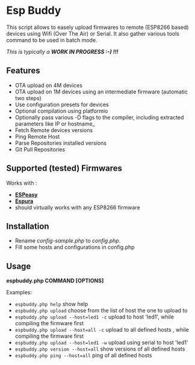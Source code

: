 # Esp Buddy 

This script allows to easely upload firmwares to remote (ESP8266 based) devices using Wifi (Over The Air) or Serial. 
It also gather various tools command to be used in batch mode.

_This is typically a **WORK IN PROGRESS :-) !!!**_


## Features
 - OTA upload on 4M devices
 - OTA upload on 1M devices using an intermediate firmware (automatic two steps)
 - Use configuration presets for devices
 - Optional compilation using platformio
 - Optionally pass various -D flags to the compiler, including extracted parameters like IP or hostname_
 - Fetch Remote devices versions
 - Ping Remote Host
 - Parse Repositories installed versions
 - Git Pull Repositories
 
## Supported (tested) Firmwares
Works with :
- [**ESPeasy**](https://github.com/letscontrolit/ESPEasy/)
- [**Espura**](https://github.com/xoseperez/espurna)
- should virtually works with any ESP8266 firmware

## Installation
- Rename _config-sample.php_ to _config.php_.
- Fill some hosts and configurations in config.php

## Usage

**espbuddy.php COMMAND [OPTIONS]**

Examples:
- `espbuddy.php help` show help
- `espbuddy.php upload` choose from the list of host the one to upload to
- `espbuddy.php upload --host=led1 -c` upload to host 'led1', while compiling the firmware first 
- `espbuddy.php upload --host=all -c` upload to all defined hosts , while compiling the firmware first 
- `espbuddy.php upload --host=led1 -w` upload using serial to host 'led1'
- `espbuddy.php version --host=all` show versions of all defined hosts
- `espbuddy.php ping --host=all` ping of all defined hosts

